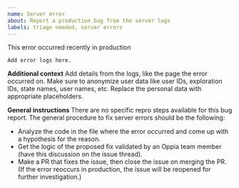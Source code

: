 ```yaml
---
name: Server error
about: Report a production bug from the server logs
labels: triage needed, server errors
---
```

<!--
  - Before filing a new issue, please do a quick search to check that it hasn't
  - already been filed on the [issue tracker](https://github.com/oppia/oppia/issues)._
  -->

This error occurred recently in production

```
Add error logs here.
```

**Additional context** Add details from the logs, like the page the error occurred on. Make sure to anonymize user data like user IDs, exploration IDs, state names, user names, etc. Replace the personal data with appropriate placeholders.

**General instructions**
There are no specific repro steps available for this bug report. The general procedure to fix server errors should be the following:

* Analyze the code in the file where the error occurred and come up with a hypothesis for the reason.
* Get the logic of the proposed fix validated by an Oppia team member (have this discussion on the issue thread).
* Make a PR that fixes the issue, then close the issue on merging the PR. (If the error reoccurs in production, the issue will be reopened for further investigation.)
